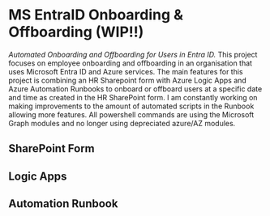 # MS EntraID Onboarding & Offboarding (WIP!!)
_Automated Onboarding and Offboarding for Users in Entra ID._
This project focuses on employee onboarding and offboarding in an organisation that uses Microsoft Entra ID and Azure services. The main features for this project is combining an HR Sharepoint form with Azure Logic Apps and Azure Automation Runbooks to onboard or offboard users at a specific date and time as created in the HR SharePoint form. I am constantly working on making improvements to the amount of automated scripts in the Runbook allowing more features. All powershell commands are using the Microsoft Graph modules and no longer using depreciated azure/AZ modules.

## SharePoint Form

## Logic Apps

## Automation Runbook

